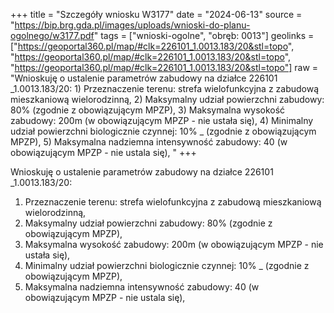 +++
title = "Szczegóły wniosku W3177"
date = "2024-06-13"
source = "https://bip.brg.gda.pl/images/uploads/wnioski-do-planu-ogolnego/w3177.pdf"
tags = ["wnioski-ogolne", "obręb: 0013"]
geolinks = ["https://geoportal360.pl/map/#clk=226101_1.0013.183/20&stl=topo", "https://geoportal360.pl/map/#clk=226101_1.0013.183/20&stl=topo", "https://geoportal360.pl/map/#clk=226101_1.0013.183/20&stl=topo"]
raw = "Wnioskuję o ustalenie parametrów zabudowy na działce 226101 _1.0013.183/20: 1) Przeznaczenie terenu: strefa wielofunkcyjna z zabudową mieszkaniową wielorodzinną, 2) Maksymalny udział powierzchni zabudowy: 80% (zgodnie z obowiązującym MPZP), 3) Maksymalna wysokość zabudowy: 200m (w obowiązującym MPZP - nie ustała się), 4) Minimalny udział powierzchni biologicznie czynnej: 10% _ (zgodnie z obowiązującym MPZP), 5) Maksymalna nadziemna intensywność zabudowy: 40 (w obowiązującym MPZP - nie ustala się), "
+++

Wnioskuję o ustalenie parametrów zabudowy na działce 226101 _1.0013.183/20:
1) Przeznaczenie terenu: strefa wielofunkcyjna z zabudową mieszkaniową wielorodzinną,
2) Maksymalny udział powierzchni zabudowy: 80% (zgodnie z obowiązującym MPZP),
3) Maksymalna wysokość zabudowy: 200m (w obowiązującym MPZP - nie ustała się),
4) Minimalny udział powierzchni biologicznie czynnej: 10% _ (zgodnie z obowiązującym MPZP),
5) Maksymalna nadziemna intensywność zabudowy: 40 (w obowiązującym MPZP - nie ustala się),



